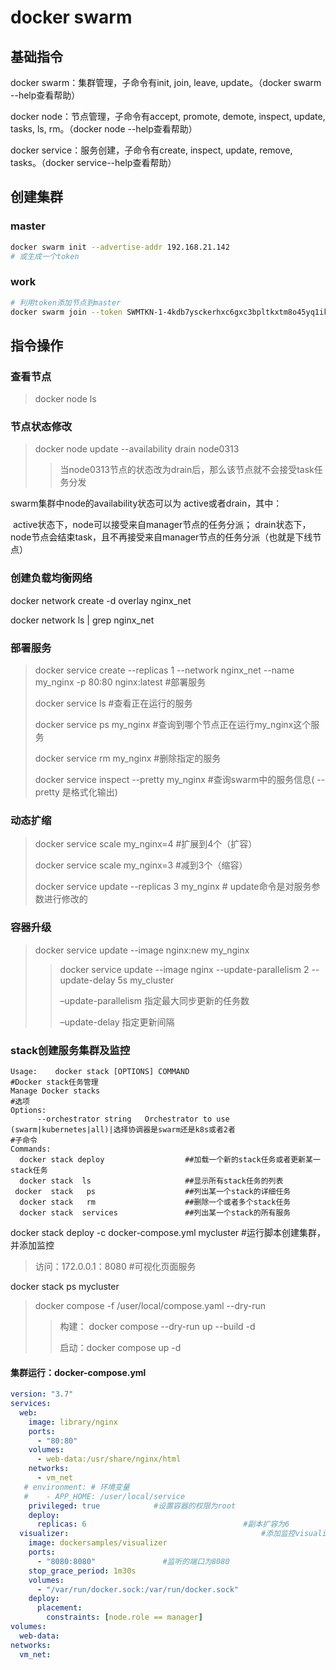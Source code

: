 # docker swarm

## 基础指令

docker swarm：集群管理，子命令有init, join, leave, update。（docker swarm --help查看帮助）

docker node：节点管理，子命令有accept, promote, demote, inspect, update, tasks, ls, rm。（docker node --help查看帮助）

docker service：服务创建，子命令有create, inspect, update, remove, tasks。（docker service--help查看帮助）

## 创建集群

### master

```sh
docker swarm init --advertise-addr 192.168.21.142
# 或生成一个token
```

### work

```sh
# 利用token添加节点到master
docker swarm join --token SWMTKN-1-4kdb7ysckerhxc6gxc3bpltkxtm8o45yq1ikyv1kie825zibhh-bhwazb9y8i3s92v8mpv5c06so 192.168.21.142:2377
```

## 指令操作

### 查看节点

> docker node ls

### 节点状态修改

> docker node update --availability drain node0313
>
> > 当node0313节点的状态改为drain后，那么该节点就不会接受task任务分发

swarm集群中node的availability状态可以为 active或者drain，其中：

​	active状态下，node可以接受来自manager节点的任务分派；
​	drain状态下，node节点会结束task，且不再接受来自manager节点的任务分派（也就是下线节点）

### 创建负载均衡网络

docker network create -d overlay nginx_net

docker network ls | grep nginx_net

### 部署服务

> docker service create --replicas 1 --network nginx_net --name my_nginx -p 80:80 nginx:latest 	#部署服务
>
> docker service ls	#查看正在运行的服务
>
> docker service ps my_nginx	#查询到哪个节点正在运行my_nginx这个服务
>
> docker service rm my_nginx	#删除指定的服务
>
> docker service inspect --pretty my_nginx	#查询swarm中的服务信息( --pretty 是格式化输出)

### 动态扩缩

> docker service scale my_nginx=4	#扩展到4个（扩容）
>
> docker service scale my_nginx=3	#减到3个（缩容）
>
> docker service update --replicas 3 my_nginx   # update命令是对服务参数进行修改的

### 容器升级

> docker service update --image nginx:new my_nginx
>
> > docker service update --image nginx --update-parallelism 2 --update-delay 5s my_cluster
> >
> > –update-parallelism 指定最大同步更新的任务数
> >
> > –update-delay 指定更新间隔

### stack创建服务集群及监控

```shell
Usage:    docker stack [OPTIONS] COMMAND
#Docker stack任务管理
Manage Docker stacks
#选项
Options:
      --orchestrator string   Orchestrator to use (swarm|kubernetes|all)|选择协调器是swarm还是k8s或者2者
#子命令
Commands:
  docker stack deploy                  ##加载一个新的stack任务或者更新某一stack任务
  docker stack  ls                     ##显示所有stack任务的列表
 docker  stack   ps                    ##列出某一个stack的详细任务
  docker stack   rm                    ##删除一个或者多个stack任务
  docker stack  services               ##列出某一个stack的所有服务
```

docker stack deploy -c docker-compose.yml mycluster	#运行脚本创建集群，并添加监控

> 访问：172.0.0.1：8080 #可视化页面服务

docker stack ps mycluster

>  docker compose -f /user/local/compose.yaml --dry-run
>
> > 构建： docker compose --dry-run up --build -d
> >
> > 启动：docker compose up -d

#### 集群运行：docker-compose.yml

```yaml
version: "3.7"
services:
  web:
    image: library/nginx
    ports:
      - "80:80"
    volumes:
      - web-data:/usr/share/nginx/html
    networks:
      - vm_net
   # environment: # 环境变量
   # 	- APP_HOME: /user/local/service
    privileged: true			#设置容器的权限为root
    deploy:
      replicas: 6									#副本扩容为6
  visualizer:											#添加监控visualizer，docker官方模板
    image: dockersamples/visualizer
    ports:
      - "8080:8080"               #监听的端口为8080
    stop_grace_period: 1m30s
    volumes:
      - "/var/run/docker.sock:/var/run/docker.sock"
    deploy:
      placement:
        constraints: [node.role == manager]
volumes:
  web-data:
networks:
  vm_net:
```

